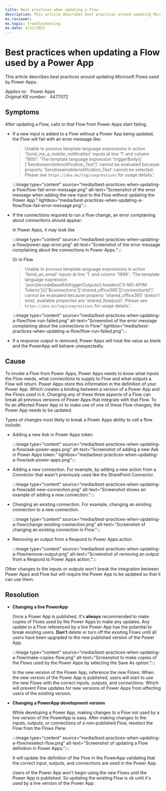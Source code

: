 ```yaml
---
title: Best practices when updating a Flow
description: This article describes best practices around updating Microsoft Flows used by Power Apps.
ms.reviewer: 
ms.topic: troubleshooting
ms.date: 3/31/2021
---
```

# Best practices when updating a Flow used by a Power App

This article describes best practices around updating Microsoft Flows used by Power Apps.

_Applies to:_ &nbsp; Power Apps  
_Original KB number:_ &nbsp; 4477072

## Symptoms

After updating a Flow, calls to that Flow from Power Apps start failing.

- If a new input is added to a Flow without a Power App being updated, the Flow will fail with an error message like:

    > Unable to process template language expressions in action 'Send_me_a_mobile_notification' inputs at line '1' and column '1900': 'The template language expression 'triggerBody()['Sendmeamobilenotification_Text']' cannot be evaluated because property 'Sendmeamobilenotification_Text' cannot be selected. Please see `https://aka.ms/logicexpressions` for usage details.'.

    :::image type="content" source="media/best-practices-when-updating-a-flow/flow-fail-error-message.png" alt-text="Screenshot of the error message when adding the new input to the Flow without updating the Power App." lightbox="media/best-practices-when-updating-a-flow/flow-fail-error-message.png":::

- If the connections required to run a flow change, an error complaining about connections should appear:

    In Power Apps, it may look like

    :::image type="content" source="media/best-practices-when-updating-a-flow/power-app-error.png" alt-text="Screenshot of the error message complaining about the connections in Power Apps.":::

    Or in Flow

    > Unable to process template language expressions in action 'Send_an_email' inputs at line '1' and column '1899': 'The template language expression 'json(decodeBase64(triggerOutputs().headers['X-MS-APIM-Tokens']))['$connections']['shared_office365']['connectionId']' cannot be evaluated because property 'shared_office365' doesn't exist, available properties are 'shared_flowpush'. Please see `https://aka.ms/logicexpressions` for usage details.'.

    :::image type="content" source="media/best-practices-when-updating-a-flow/flow-run-failed.png" alt-text="Screenshot of the error message complaining about the connections in Flow." lightbox="media/best-practices-when-updating-a-flow/flow-run-failed.png":::

- If a response output is removed, Power Apps will treat the value as blank and the PowerApp will behave unexpectedly.  

## Cause

To invoke a Flow from Power Apps, Power Apps needs to know what inputs the Flow needs, what connections to supply to Flow and what outputs a Flow will return. Power Apps store this information in the definition of your Power App. Which creates a binding between a version of a Power App and the Flows used in it. Changing any of these three aspects of a Flow can break all previous versions of Power Apps that integrate with that Flow. To fix an affected Power App or to make use of one of these Flow changes, the Power App needs to be updated.

Types of changes most likely to break a Power Apps ability to call a flow include:

- Adding a new Ask in Power Apps token.

    :::image type="content" source="media/best-practices-when-updating-a-flow/ask-power-apps.png" alt-text="Screenshot of adding a new Ask in Power Apps token." lightbox="media/best-practices-when-updating-a-flow/ask-power-apps.png":::

- Adding a new connection. For example, by adding a new action from a Connector that wasn't previously used like the SharePoint Connector.

    :::image type="content" source="media/best-practices-when-updating-a-flow/add-new-connection.png" alt-text="Screenshot shows an example of adding a new connection.":::

- Changing an existing connection. For example, changing an existing connection to a new connection.

    :::image type="content" source="media/best-practices-when-updating-a-flow/change-existing-connection.png" alt-text="Screenshot of changing an existing connection in Flow.":::

- Removing an output from a Respond to Power Apps action.

    :::image type="content" source="media/best-practices-when-updating-a-flow/remove-output.png" alt-text="Screenshot of removing an output from a Respond to Power Apps action.":::

Other changes to the inputs or outputs won't break the integration between Power Apps and Flow but will require the Power App to be updated so that it can use them.

## Resolution

- **Changing a live PowerApp**  

    Once a Power App is published, it's **always** recommended to make copies of Flows used by the Power Apps to make any updates. Any update to a Flow referenced by a live Power App has the potential to break existing users. **Don't** delete or turn off the existing Flows until all users have been upgraded to the new published version of the Power App.

    :::image type="content" source="media/best-practices-when-updating-a-flow/make-copies-flow.png" alt-text="Screenshot to make copies of the Flows used by the Power Apps by selecting the Save As option.":::

    In the new version of the Power App, reference the new Flows. When the new version of the Power App is published, users will start to use the new Flows with the correct inputs, outputs, and connections. Which will prevent Flow updates for new versions of Power Apps from affecting users of the existing version.

- **Changing a PowerApp development version**

    While developing a Power App, making changes to a Flow not used by a live version of the PowerApp is easy. After making changes to the inputs, outputs, or connections of a non-published Flow,  reselect the Flow from the Flows Pane.

    :::image type="content" source="media/best-practices-when-updating-a-flow/reselect-flow.png" alt-text="Screenshot of updating a Flow definition in Power Apps.":::

    It will update the definition of the Flow in the PowerApp validating that the correct input, outputs, and connections are used in the Power App.

    Users of the Power App won't begin using the new Flows until the Power App is published. So updating the existing Flow is ok until it's used by a live version of the Power App.
